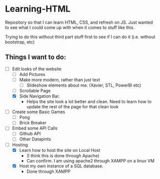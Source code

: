 # Learning-HTML
Repository so that I can learn HTML, CSS, and refresh on JS.  Just wanted to see what I could come up with when it comes to stuff like this. 

Trying to do this without third part stuff first to see if I can do it (i.e. without bootstrap, etc)

## Things I want to do:
- [ ] Edit looks of the website
	- [ ] Add Pictures
	- [ ] Make more modern, rather than just text
        - [ ] Slideshow elements about me.  (Xavier, STL, PowerBI etc)
	- [ ] Scrollable Page
    - [x] Side Navigation Bar. 
        - Helps the site look a lot better and clean. Need to learn how to update the rest of the page for that clean look
- [ ] Create some Basic Games
	- [ ] Pong
	- [ ] Brick Breaker 
- [ ] Embed some API Calls
    - [ ] Github API
    - [ ] Other Datapints
- [ ] Hosting
    - [x] Learn how to host the site on Local Host
        * (I think this is done through Apache)
        * Can confirm.  I am using apache2 through XAMPP on a linux VM
    - [x] Host my own instance of a SQL database. 
        - Done through XAMPP